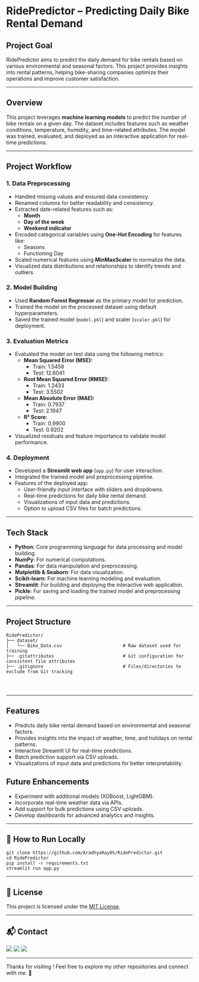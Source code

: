 # RidePredictor – Predicting Daily Bike Rental Demand

## Project Goal
RidePredictor aims to predict the daily demand for bike rentals based on various environmental and seasonal factors. This project provides insights into rental patterns, helping bike-sharing companies optimize their operations and improve customer satisfaction.

---

## Overview
This project leverages **machine learning models** to predict the number of bike rentals on a given day. The dataset includes features such as weather conditions, temperature, humidity, and time-related attributes. The model was trained, evaluated, and deployed as an interactive application for real-time predictions.

---

## Project Workflow

### 1. Data Preprocessing
- Handled missing values and ensured data consistency.
- Renamed columns for better readability and consistency.
- Extracted date-related features such as:
  - **Month**
  - **Day of the week**
  - **Weekend indicator**
- Encoded categorical variables using **One-Hot Encoding** for features like:
  - Seasons
  - Functioning Day
- Scaled numerical features using **MinMaxScaler** to normalize the data.
- Visualized data distributions and relationships to identify trends and outliers

### 2. Model Building
- Used **Random Forest Regressor** as the primary model for prediction.
- Trained the model on the processed dataset using default hyperparameters.
- Saved the trained model (`model.pkl`) and scaler (`scaler.pkl`) for deployment.

### 3. Evaluation Metrics
- Evaluated the model on test data using the following metrics:
  - **Mean Squared Error (MSE):**
    - Train: 1.5458
    - Test: 12.6041
  - **Root Mean Squared Error (RMSE):**
    - Train: 1.2433
    - Test: 3.5502
  - **Mean Absolute Error (MAE):**
    - Train: 0.7937
    - Test: 2.1947
  - **R² Score:**
    - Train: 0.9900
    - Test: 0.9202
- Visualized residuals and feature importance to validate model performance.

### 4. Deployment
- Developed a **Streamlit web app** (`app.py`) for user interaction.
- Integrated the trained model and preprocessing pipeline.
- Features of the deployed app:
  - User-friendly input interface with sliders and dropdowns.
  - Real-time predictions for daily bike rental demand.
  - Visualizations of input data and predictions.
  - Option to upload CSV files for batch predictions.

---

## Tech Stack
- **Python**: Core programming language for data processing and model building.
- **NumPy**: For numerical computations.
- **Pandas**: For data manipulation and preprocessing.
- **Matplotlib & Seaborn**: For data visualization.
- **Scikit-learn**: For machine learning modeling and evaluation.
- **Streamlit**: For building and deploying the interactive web application.
- **Pickle**: For saving and loading the trained model and preprocessing pipeline.

---

## Project Structure

```
RidePredictor/
├── dataset/
│   └── Bike_Data.csv                       # Raw dataset used for training
├── .gitattributes                          # Git configuration for consistent file attributes
├── .gitignore                              # Files/directories to exclude from Git tracking




```

---

## Features
- Predicts daily bike rental demand based on environmental and seasonal factors.
- Provides insights into the impact of weather, time, and holidays on rental patterns.
- Interactive Streamlit UI for real-time predictions.
- Batch prediction support via CSV uploads.
- Visualizations of input data and predictions for better interpretability.

## Future Enhancements

- Experiment with additional models (XGBoost, LightGBM).
- Incorporate real-time weather data via APIs.
- Add support for bulk predictions using CSV uploads.
- Develop dashboards for advanced analytics and insights.
---

## 📌 How to Run Locally  

```
git clone https://github.com/AradhyaRay05/RidePredictor.git
cd RidePredictor
pip install -r requirements.txt
streamlit run app.py
```

---

## 📄 License

This project is licensed under the [MIT License](LICENSE).

---

## 📬 Contact

<p>
  <a href="mailto:aradhyaray99@gmail.com"><img src="https://img.shields.io/badge/Email-D14836?style=for-the-badge&logo=gmail&logoColor=white" /></a>
  <a href="www.linkedin.com/in/rayaradhya"><img src="https://img.shields.io/badge/LinkedIn-blue?style=for-the-badge&logo=linkedin&logoColor=white" /></a>
  <a href="https://github.com/AradhyaRay05"><img src="https://img.shields.io/badge/GitHub-181717?style=for-the-badge&logo=github&logoColor=white" /></a>
</p>

---

Thanks for visiting ! Feel free to explore my other repositories and connect with me. 🚀

